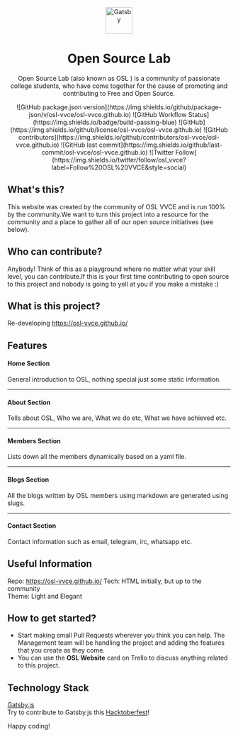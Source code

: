 <p align="center">
<a href="https://osl.vvce.ac.in">
<img alt="Gatsby" src="https://github.com/osl-vvce/osl-vvce.github.io/blob/master/static/images/logo_light.png" width="60" />
</a>

</p>
<h1 align="center">
  Open Source Lab
</h1>

<p align="center">
    Open Source Lab (also known as OSL ) is a community of passionate college students, who have come together for the cause of promoting and contributing to Free and Open Source.
</p>
<p align="center">
![GitHub package.json version](https://img.shields.io/github/package-json/v/osl-vvce/osl-vvce.github.io)
![GitHub Workflow Status](https://img.shields.io/badge/build-passing-blue)
![GitHub](https://img.shields.io/github/license/osl-vvce/osl-vvce.github.io)
![GitHub contributors](https://img.shields.io/github/contributors/osl-vvce/osl-vvce.github.io)
![GitHub last commit](https://img.shields.io/github/last-commit/osl-vvce/osl-vvce.github.io)
![Twitter Follow](https://img.shields.io/twitter/follow/osl_vvce?label=Follow%20OSL%20VVCE&style=social)
</p>

## What's this?

This website was created by the community of OSL VVCE and is run 100% by the community.We want to turn this project into a resource for the community and a place to gather all of our open source initiatives (see below).

## Who can contribute?

Anybody! Think of this as a playground where no matter what your skill level, you can contribute.If this is your first time contributing to open source to this project and nobody is going to yell at you if you make a mistake :)

## What is this project?

Re-developing https://osl-vvce.github.io/

## Features

#### Home Section

General introduction to OSL, nothing special just some static information.

---

#### About Section

Tells about OSL, Who we are, What we do etc, What we have achieved etc.

---

#### Members Section

Lists down all the members dynamically based on a yaml file.

---

#### Blogs Section

All the blogs written by OSL members using markdown are generated using slugs.

---

#### Contact Section

Contact information such as email, telegram, irc, whatsapp etc.

## Useful Information

Repo: https://osl-vvce.github.io/
Tech: HTML initially, but up to the community  
Theme: Light and Elegant

## How to get started?

-   Start making small Pull Requests wherever you think you can help. The Management team will be handling the project and adding the features that you create as they come.
-   You can use the **OSL Website** card on Trello to discuss anything related to this project.

## Technology Stack

[Gatsby.js](https://www.gatsbyjs.org/) <br/>
Try to contribute to Gatsby.js this [Hacktoberfest](https://www.gatsbyjs.org/)!

Happy coding!
